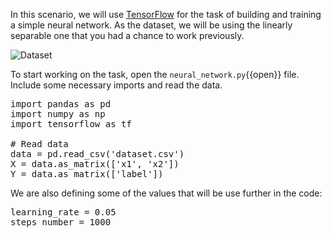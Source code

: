 In this scenario, we will use [TensorFlow](https://www.tensorflow.org/) for the task of building and training a simple neural network. As the dataset, we will be using the linearly separable one that you had a chance to work previously.

<img src="/basiafusinska/courses/deep-learning-with-tensorflow/tensorflow-training/assets/dataset.png" alt="Dataset">

To start working on the task, open the `neural_network.py`{{open}} file. Include some necessary imports and read the data.

<pre class="file" data-filename="neural_network.py" data-target="replace">
import pandas as pd
import numpy as np
import tensorflow as tf

# Read data
data = pd.read_csv('dataset.csv')
X = data.as_matrix(['x1', 'x2'])
Y = data.as_matrix(['label'])
</pre>

We are also defining some of the values that will be use further in the code:

<pre class="file" data-filename="neural_network.py" data-target="append">
learning_rate = 0.05
steps_number = 1000
</pre>
